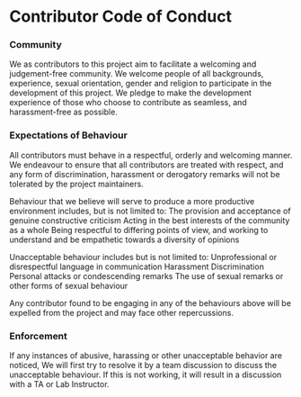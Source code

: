 # Contributor Code of Conduct

### Community
We as contributors to this project aim to facilitate a welcoming and judgement-free community. We welcome people of all backgrounds, experience, sexual orientation, gender and religion to participate in the development of this project. We pledge to make the development experience of those who choose to contribute as seamless, and harassment-free as possible. 

### Expectations of Behaviour
All contributors must behave in a respectful, orderly and welcoming manner. We endeavour to ensure that all contributors are treated with respect, and any form of discrimination, harassment or derogatory remarks will not be tolerated by the project maintainers. 

Behaviour that we believe will serve to produce a more productive environment includes, but is not limited to:
The provision and acceptance of genuine constructive criticism
Acting in the best interests of the community as a whole
Being respectful to differing points of view, and working to understand and be empathetic towards a diversity of opinions

Unacceptable behaviour includes but is not limited to:
Unprofessional or disrespectful language in communication
Harassment
Discrimination
Personal attacks or condescending remarks 
The use of sexual remarks or other forms of sexual behaviour

Any contributor found to be engaging in any of the behaviours above will be expelled from the project and may face other repercussions.

### Enforcement
If any instances of abusive, harassing or other unacceptable behavior are noticed, 
We will first try to resolve it by a team discussion to discuss the unacceptable behaviour.
If this is not working, it will result in a discussion with a TA or Lab Instructor. 
 

